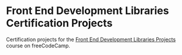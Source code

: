 # Front End Development Libraries Certification Projects

Certification projects for the [Front End Development Libraries Projects](https://www.freecodecamp.org/learn/front-end-development-libraries/#front-end-development-libraries-projects) course on freeCodeCamp.